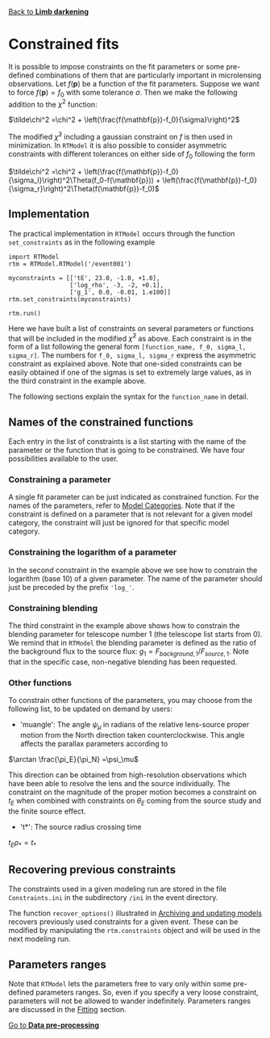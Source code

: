 [Back to **Limb darkening**](LimbDarkening.md)

# Constrained fits

It is possible to impose constraints on the fit parameters or some pre-defined combinations of them that are particularly important in microlensing observations. Let $f(\mathbf{p})$ be a function of the fit parameters. Suppose we want to force $f(\mathbf{p}) = f_0$ with some tolerance $\sigma$. Then we make the following addition to the $\chi^2$ function:

$\tilde\chi^2 =\chi^2 + \left(\frac{f(\mathbf{p})-f_0}{\sigma}\right)^2$

The modified $\tilde\chi^2$ including a gaussian constraint on $f$ is then used in minimization. In `RTModel` it is also possible to consider asymmetric constraints with different tolerances on either side of $f_0$ following the form 

$\tilde\chi^2 =\chi^2 + \left(\frac{f(\mathbf{p})-f_0}{\sigma_l}\right)^2\Theta(f_0-f(\mathbf{p})) + \left(\frac{f(\mathbf{p})-f_0}{\sigma_r}\right)^2\Theta(f(\mathbf{p})-f_0)$

## Implementation

The practical implementation in `RTModel` occurs through the function `set_constraints` as in the following example

```
import RTModel
rtm = RTModel.RTModel('/event001')

myconstraints = [['tE', 23.0, -1.0, +1.0],
                 ['log_rho', -3, -2, +0.1],
                 ['g_1', 0.0, -0.01, 1.e100]]
rtm.set_constraints(myconstraints)

rtm.run()
```

Here we have built a list of constraints on several parameters or functions that will be included in the modified  $\tilde\chi^2$ as above. Each constraint is in the form of a list following the general form `[function_name, f_0, sigma_l, sigma_r]`. The numbers for `f_0, sigma_l, sigma_r` express the asymmetric constraint as explained above. Note that one-sided constraints can be easily obtained if one of the sigmas is set to extremely large values, as in the third constraint in the example above.

The following sections explain the syntax for the `function_name` in detail.

## Names of the constrained functions

Each entry in the list of constraints is a list starting with the name of the parameter or the function that is going to be constrained. We have four possibilities available to the user. 

### Constraining a parameter

A single fit parameter can be just indicated as constrained function. For the names of the parameters, refer to [Model Categories](ModelCategories.md). Note that if the constraint is defined on a parameter that is not relevant for a given model category, the constraint will just be ignored for that specific model category.

### Constraining the logarithm of a parameter

In the second constraint in the example above we see how to constrain the logarithm (base 10) of a given parameter. The name of the parameter should just be preceded by the prefix `'log_'`.

### Constraining blending

The third constraint in the example above shows how to constrain the blending parameter for telescope number 1 (the telescope list starts from 0). We remind that in `RTModel` the blending parameter is defined as the ratio of the background flux to the source flux: $g_1 = F_{background,1}/F_{source,1}$. Note that in the specific case, non-negative blending has been requested.

### Other functions

To constrain other functions of the parameters, you may choose from the following list, to be updated on demand by users:

- 'muangle': The angle $\psi_\mu$ in radians of the relative lens-source proper motion from the North direction taken counterclockwise. This angle affects the parallax parameters according to

$\arctan \frac{\pi_E}{\pi_N} =\psi_\mu$

This direction can be obtained from high-resolution observations which have been able to resolve the lens and the source individually. The constraint on the magnitude of the proper motion becomes a constraint on $t_E$ when combined with constraints on $\theta_E$ coming from the source study and the finite source effect.

- 't*': The source radius crossing time

$t_E \rho_* =t_*$

## Recovering previous constraints

The constraints used in a given modeling run are stored in the file `Constraints.ini` in the subdirectory `/ini` in the event directory.

The function `recover_options()` illustrated in [Archiving and updating models](Archive.md) recovers previously used constraints for a given event. These can be modified by manipulating the `rtm.constraints` object and will be used in the next modeling run. 

## Parameters ranges

Note that `RTModel` lets the parameters free to vary only within some pre-defined parameters ranges. So, even if you specify a very loose constraint, parameters will not be allowed to wander indefinitely. Parameters ranges are discussed in the [Fitting](Fitting.md) section.

[Go to **Data pre-processing**](DataPreprocessing.md)
